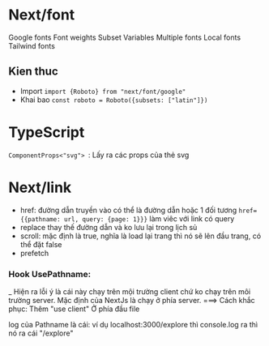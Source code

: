 # Next/font

Google fonts
Font weights
Subset
Variables
Multiple fonts
Local fonts
Tailwind fonts

## Kien thuc

- Import
  `import {Roboto} from "next/font/google"`
- Khai bao
  `const roboto = Roboto({subsets: ["latin"]})`

# TypeScript

`ComponentProps<"svg"> `: Lấy ra các props của thẻ svg

# Next/link

- href: đường dẫn truyền vào có thể là đường dẫn hoặc 1 đối tương
  `href={{pathname: url, query: {page: 1}}}`
  làm viêc với link có query
- replace thay thế đường dẫn và ko lưu lại trong lịch sủ
- scroll: mặc định là true, nghĩa là load lại trang thì nó sẽ lên đầu trang, có thể đặt false
- prefetch

### Hook UsePathname:

\_ Hiện ra lỗi ý là cái này chạy trên mội trường client chứ ko chạy trên môi trường server. Mặc định của NextJs là chạy ở phía server.
===> Cách khắc phục:
Thêm "use client" Ở phía đầu file

log của Pathname là cái: ví dụ localhost:3000/explore thì console.log ra thì nó ra cái "/explore"
